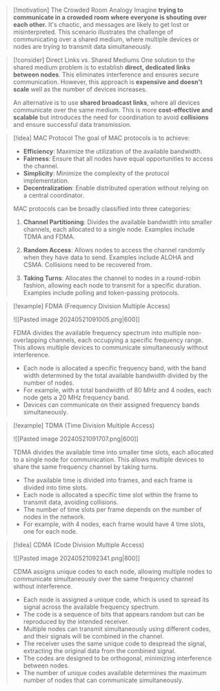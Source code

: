> [!motivation] The Crowded Room Analogy
> Imagine **trying to communicate in a crowded room where everyone is shouting over each other.** It's chaotic, and messages are likely to get lost or misinterpreted. This scenario illustrates the challenge of communicating over a shared medium, where multiple devices or nodes are trying to transmit data simultaneously.

> [!consider] Direct Links vs. Shared Mediums
> One solution to the shared medium problem is to establish **direct, dedicated links between nodes**. This eliminates interference and ensures secure communication. However, this approach is **expensive and doesn't scale** well as the number of devices increases.
> 
> An alternative is to use **shared broadcast links**, where all devices communicate over the same medium. This is more **cost-effective and scalable** but introduces the need for coordination to avoid **collisions** and ensure successful data transmission.

> [!idea] MAC Protocol
> The goal of MAC protocols is to achieve:
> - **Efficiency**: Maximize the utilization of the available bandwidth.
> - **Fairness**: Ensure that all nodes have equal opportunities to access the channel.
> - **Simplicity**: Minimize the complexity of the protocol implementation.
> - **Decentralization**: Enable distributed operation without relying on a central coordinator.
> 
> MAC protocols can be broadly classified into three categories:
> 
> 1. **Channel Partitioning**: Divides the available bandwidth into smaller channels, each allocated to a single node. Examples include TDMA and FDMA.
> 
> 2. **Random Access**: Allows nodes to access the channel randomly when they have data to send. Examples include ALOHA and CSMA. Collisions need to be recovered from. 
> 
> 3. **Taking Turns**: Allocates the channel to nodes in a round-robin fashion, allowing each node to transmit for a specific duration. Examples include polling and token-passing protocols.

> [!example] FDMA (Frequency Division Multiple Access)
>
> ![[Pasted image 20240521091005.png|600]]
>
> FDMA divides the available frequency spectrum into multiple non-overlapping channels, each occupying a specific frequency range. This allows multiple devices to communicate simultaneously without interference.
>
> - Each node is allocated a specific frequency band, with the band width determined by the total available bandwidth divided by the number of nodes.
> - For example, with a total bandwidth of 80 MHz and 4 nodes, each node gets a 20 MHz frequency band.
> - Devices can communicate on their assigned frequency bands simultaneously.

> [!example] TDMA (Time Division Multiple Access)
>
> ![[Pasted image 20240521091707.png|600]]
>
> TDMA divides the available time into smaller time slots, each allocated to a single node for communication. This allows multiple devices to share the same frequency channel by taking turns.
>
> - The available time is divided into frames, and each frame is divided into time slots.
> - Each node is allocated a specific time slot within the frame to transmit data, avoiding collisions.
> - The number of time slots per frame depends on the number of nodes in the network.
> - For example, with 4 nodes, each frame would have 4 time slots, one for each node.


> [!idea] CDMA (Code Division Multiple Access)
>
> ![[Pasted image 20240521092341.png|800]]
>
> CDMA assigns unique codes to each node, allowing multiple nodes to communicate simultaneously over the same frequency channel without interference.
>
> - Each node is assigned a unique code, which is used to spread its signal across the available frequency spectrum.
> - The code is a sequence of bits that appears random but can be reproduced by the intended receiver.
> - Multiple nodes can transmit simultaneously using different codes, and their signals will be combined in the channel.
> - The receiver uses the same unique code to despread the signal, extracting the original data from the combined signal.
> - The codes are designed to be orthogonal, minimizing interference between nodes.
> - The number of unique codes available determines the maximum number of nodes that can communicate simultaneously.


